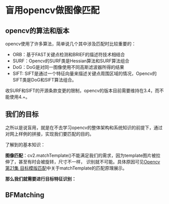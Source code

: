 # 盲用opencv做图像匹配

## opencv的算法和版本

opencv使用了许多算法，简单说几个其中涉及匹配时比较重要的：

- ORB：基于FAST关键点检测和BRIEF的描述符技术相结合
- SURF：Opencv的SURF类是Hessian算法和SURF算法组合
- DoG：DoG是对同一图像使用不同高斯滤波器所得的结果
- SIFT: SIFT是通过一个特征向量来描述关键点周围区域的情况，Opencv的SIFT类是DoG和SIFT算法组合。

收SURF和SIFT的开源条款变更的限制，opencv的版本目前需要维持在3.4，而不能使用4.+。

## 我们的目标

之所以是说盲用，就是在不去学习opencv的整体架构和系统知识的前提下，通过对网上样例的拼接，实现我们要匹配的目的。

了解到的基本知识：

**图像匹配**：cv2.matchTemplate()不能满足我们的需求，因为template图片被拉伸了，甚至有时会被旋转，尺寸不一样， 识别就不可能。具体原因可见[Opencv 第21集 目标模版匹配](https://www.bilibili.com/video/BV1tx411C7BN?from=search&seid=16241129926615649013)中关于matchTemplate的匹配原理展示。

**那么我们就需要进行目标特征识别：**

## BFMatching
